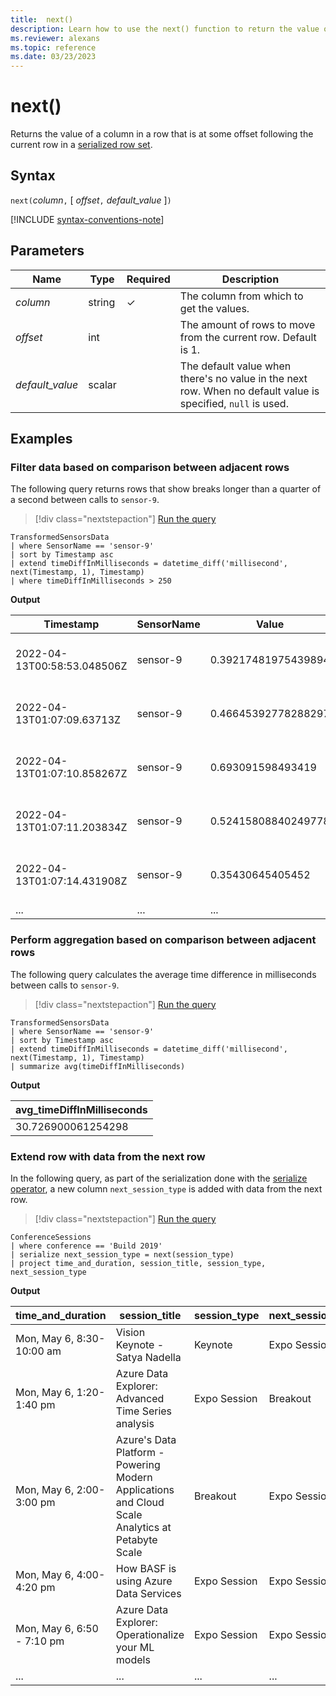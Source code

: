 ```yaml
---
title:  next()
description: Learn how to use the next() function to return the value of the next column at an offset. 
ms.reviewer: alexans
ms.topic: reference
ms.date: 03/23/2023
---
```

# next()

Returns the value of a column in a row that is at some offset following the
current row in a [serialized row set](./window-functions.md#serialized-row-set).

## Syntax

`next(`*column*`,` [ *offset*`,` *default_value* ]`)`

[!INCLUDE [syntax-conventions-note](../../includes/syntax-conventions-note.md)]

## Parameters

| Name | Type | Required | Description |
|--|--|--|--|
| *column*| string |  &check; | The column from which to get the values.|
| *offset*| int | | The amount of rows to move from the current row. Default is 1. |
| *default_value*| scalar | | The default value when there's no value in the next row. When no default value is specified, `null` is used.|

## Examples

### Filter data based on comparison between adjacent rows

The following query returns rows that show breaks longer than a quarter of a second between calls to `sensor-9`.

> [!div class="nextstepaction"]
> <a href="https://dataexplorer.azure.com/clusters/help/databases/SampleIoTData?query=H4sIAAAAAAAAA3WOMQvCMBCFd8H/8La0UEEFB4c4dXHQxe5yNhcMNKnkAir4400U7OR27313710XKYgdo2dz4iBjlJYSzWcv3K8cGV/zSJ6hNZR85GKrykaeEi5PdM6zJPI3kPQF8CNxMEjZb521+3Bww+CE+zEYgYahxAWeTaaV8hNVDUK+rn6RDVZ1MzXU02d/0ndYb5ZvMSIuUtYAAAA=" target="_blank">Run the query</a>

```kusto
TransformedSensorsData
| where SensorName == 'sensor-9'
| sort by Timestamp asc
| extend timeDiffInMilliseconds = datetime_diff('millisecond', next(Timestamp, 1), Timestamp)
| where timeDiffInMilliseconds > 250
```

**Output**

|Timestamp|SensorName|Value|PublisherId|MachineId|timeDiff|
|--|--|--|--|--|--|
|2022-04-13T00:58:53.048506Z|sensor-9|0.39217481975439894|fdbd39ab-82ac-4ca0-99ed-2f83daf3f9bb|M100|251|
|2022-04-13T01:07:09.63713Z|sensor-9|0.46645392778288297|e3ed081e-501b-4d59-8e60-8524633d9131|M100|313|
|2022-04-13T01:07:10.858267Z|sensor-9|0.693091598493419|278ca033-2b5e-4f2c-b493-00319b275aea|M100|254|
|2022-04-13T01:07:11.203834Z|sensor-9|0.52415808840249778|4ea27181-392d-4947-b811-ad5af02a54bb|M100|331|
|2022-04-13T01:07:14.431908Z|sensor-9|0.35430645405452|0af415c2-59dc-4a50-89c3-9a18ae5d621f|M100|268|
|...|...|...|...|...|...|

### Perform aggregation based on comparison between adjacent rows

The following query calculates the average time difference in milliseconds between calls to `sensor-9`.

> [!div class="nextstepaction"]
> <a href="https://dataexplorer.azure.com/clusters/help/databases/SampleIoTData?query=H4sIAAAAAAAAA22NvQ6CQBCEexPfYbuDBAtLi+toLLSB3qzcopewB7ld8Sc+vBwWWNjNzDeZqSMGafvI5CoK0kcpUXG9esP9SpHgGx6RCawFI7Pd7ExqTErh/ITaM4kiD4DSJEAPpeBAp7z0bbsPB991XqjpgxOw4FApwZObaGZ4oaZY1goYIo3Zj9/m+fx7Y8boXwQ4XrL/L/kHqqI6JdkAAAA=" target="_blank">Run the query</a>

```kusto
TransformedSensorsData
| where SensorName == 'sensor-9'
| sort by Timestamp asc
| extend timeDiffInMilliseconds = datetime_diff('millisecond', next(Timestamp, 1), Timestamp)
| summarize avg(timeDiffInMilliseconds)
```

**Output**

|avg_timeDiffInMilliseconds|
|--|
|30.726900061254298

### Extend row with data from the next row

In the following query, as part of the serialization done with the [serialize operator](serialize-operator.md), a new column `next_session_type` is added with data from the next row.

> [!div class="nextstepaction"]
> <a href="https://dataexplorer.azure.com/clusters/help/databases/Samples?query=H4sIAAAAAAAAA3POz0tLLUrNS04NTi0uzszPK+aqUSjPAAopJMOlFGxtFdSdSjNzUhSMDAwt1YFKilOLMhNzMqtSFfJSK0riiyGa40sqC4CqwWIayGKaQC0FRflZqcklCiWZuanxiXkp8SmlRYklQBU6CnClmSU5qUhcoE4dTAsAcOu/KLQAAAA=" target="_blank">Run the query</a>

```kusto
ConferenceSessions
| where conference == 'Build 2019'
| serialize next_session_type = next(session_type)
| project time_and_duration, session_title, session_type, next_session_type
```

**Output**

| time_and_duration | session_title | session_type | next_session_type |
|---|---|---|---|
| Mon, May 6, 8:30-10:00 am | Vision Keynote - Satya Nadella | Keynote | Expo Session |
| Mon, May 6, 1:20-1:40 pm | Azure Data Explorer: Advanced Time Series analysis | Expo Session | Breakout |
| Mon, May 6, 2:00-3:00 pm | Azure's Data Platform - Powering Modern Applications and Cloud Scale Analytics at Petabyte Scale | Breakout | Expo Session |
| Mon, May 6, 4:00-4:20 pm | How BASF is using Azure Data Services | Expo Session | Expo Session |
| Mon, May 6, 6:50 - 7:10 pm | Azure Data Explorer: Operationalize your ML models | Expo Session | Expo Session |
|...|...|...|...|
